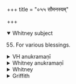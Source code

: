 +++
title = "०५५ सौमनस्यम्"

+++
<details open><summary>Whitney subject</summary>

55. For various blessings.
</details>

<details><summary>VH anukramaṇī</summary>

सौमनस्यम्।  
१-३ ब्रह्म। १ विश्वे देवाः, २-३ रुद्रः। जगती, २ त्रिष्टुप्।
</details>

<details><summary>Whitney anukramaṇī</summary>

[Brahman (?).—1. vāiśvadevī, jagatī; 2, 3. rāudryāu: 2. triṣṭubh; 3. jagatī.]
</details>

<details><summary>Whitney</summary>

### Comment
Not found in Pāipp., but in TS. (v. 7. 23-4) etc. as noted below. Used by Kāuś. (52. 1) in a rite for welfare, on going away; and vs. 2 is reckoned (note to 50. 13) to the rāudra gaṇa. With vs. 2, according to Vāit. 2. 16, are offered the prayājas in the parvan sacrifice; and with vs. 3 (8. 5), the initial and final homas in the āgrayaṇa.


### Translations
Translated: Ludwig, p. 218; Griffith, i. 275.—As to cycles of lunar years, see Zimmer, p. 370.
</details>

<details><summary>Griffith</summary>

A prayer for general protection and prosperity
</details>

